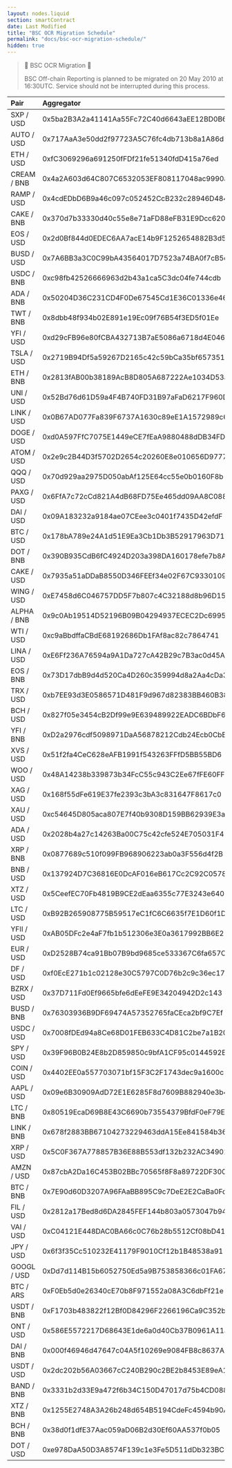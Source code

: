 ```yaml
---
layout: nodes.liquid
section: smartContract
date: Last Modified
title: "BSC OCR Migration Schedule"
permalink: "docs/bsc-ocr-migration-schedule/"
hidden: true
---
```

> 🚧 BSC OCR Migration 🚧 
>
> BSC Off-chain Reporting is planned to be migrated on 20 May 2010 at 16:30UTC. Service should not be interrupted during this process.

|Pair|Aggregator|
|:---|:---|
|SXP / USD|0x5ba2B3A2a41141Aa55Fc72C40d6643aEE12BD0B6|
|AUTO / USD|0x717AaA3e50dd2f97723A5C76fc4db713b8a1A86d|
|ETH / USD|0xfC3069296a691250fFDf21fe51340fdD415a76ed|
|CREAM / BNB|0x4a2A603d64C807C6532053EF808117048ac9990a|
|RAMP / USD|0x4cdEDbD6B9a46c097c052452CcB232c28946D484|
|CAKE / BNB|0x370d7b33330d40c55e8e71aFD88eFB31E9Dcc620|
|EOS / USD|0x2d0Bf844d0EDEC6AA7acE14b9F1252654882B3d5|
|BUSD / USD|0x7A6BB3a3C0C99bA43564017D7523a74BA0f7cB5d|
|USDC / BNB|0xc98fb42526666963d2b43a1ca5C3dc04fe744cdb|
|ADA / BNB|0x50204D36C231CD4F0De67545Cd1E36C01336e46b|
|TWT / BNB|0x8dbb48f934b02E891e19Ec09f76B54f3ED5f01Ee|
|YFI / USD|0xd29cFB96e80fCBA432713B7aE5086a6718d4E046|
|TSLA / USD|0x2719B94Df5a59267D2165c42c59bCa35bf657351|
|ETH / BNB|0x2813fAB00b38189AcB8D805A687222Ae1034D53a|
|UNI / USD|0x52Bd76d61D59a4F4B740FD31B97aFaD6217F960D|
|LINK / USD|0x0B67AD077Fa839F6737A1630c89eE1A1572989c6|
|DOGE / USD|0xd0A597FfC7075E1449eCE7fEaA9880488dDB34FD|
|ATOM / USD|0x2e9c2B44D3f5702D2654c20260E8e010656D9777|
|QQQ / USD|0x70d929aa2975D050abAf125E64cc55e0b0160F8b|
|PAXG / USD|0x6FfA7c72cCd821A4dB68FD75Ee465dd09AA8C088|
|DAI / USD|0x09A183232a9184ae07CEee3c0401f7435D42efdF|
|BTC / USD|0x178bA789e24A1d51E9Ea3Cb1Db3B52917963D71D|
|DOT / BNB|0x390B935CdB6fC4924D203a398DA160178efe7b8A|
|CAKE / USD|0x7935a51aDDaB8550D346FEEf34e02F67C9330109|
|WING / USD|0xE7458d6C046757DD5F7b807c4C32188d8b96D155|
|ALPHA / BNB|0x9c0Ab19514D52196B09B04294937ECEC2Dc69950|
|WTI / USD|0xc9aBbdffaCBdE68192686Db1FAf8ac82c7864741|
|LINA / USD|0xE6Ff236A76594a9A1Da727cA42B29c7B3ac0d45A|
|EOS / BNB|0x73D17dbB9d4d520Ca4D260c359994d8a2Aa4cDa3|
|TRX / USD|0xb7EE93d3E0586571D481F9d967d82383BB460B38|
|BCH / USD|0x827f05e3454cB2Df99e9E639489922EADC6BDbF6|
|YFI / BNB|0xD2a2976cdf5098971DaA56878212Cdb24Ecb0CbB|
|XVS / USD|0x51f2fa4CeC628eAFB1991f543263FFfD5BB55BD6|
|WOO / USD|0x48A14238b339873b34FcC55c943C2Ee67fFE60FF|
|XAG / USD|0x168f55dFe619E37fe2393c3bA3c831647F8617c0|
|XAU / USD|0xc54645D805aca807E7f40b9308D159BB62939E3a|
|ADA / USD|0x2028b4a27c14263Ba00C75c42cfe524E705031F4|
|XRP / BNB|0x0877689c510f099FB968906223ab0a3F556d4f2B|
|BNB / USD|0x137924D7C36816E0DcAF016eB617Cc2C92C05782|
|XTZ / USD|0x5CeefEC70Fb4819B9CE2dEaa6355c77E3243e640|
|LTC / USD|0xB92B265908775B59517eC1fC6C6635f7E1D60f1D|
|YFII / USD|0xAB05DFc2e4aF7fb1b512306e3E0a3617992BB6E2|
|EUR / USD|0xD2528B74ca91Bb07B9bd9685ce533367C6fa657C|
|DF / USD|0xf0EcE271b1c02128e30C5797C0D76b2c9c36ec17|
|BZRX / USD|0x37D711Fd0Ef9665bfe6dEeFE9E34204942D2c143|
|BUSD / BNB|0x76303936B9DF69474A57352765faCEca2bf9C7Ef|
|USDC / USD|0x7008fDEd94a8Ce68D01FEB633C4D81C2be7a1B20|
|SPY / USD|0x39F96B0B24E8b2D859850c9bfA1CF95c0144592E|
|COIN / USD|0x4402EE0a557703071bf15F3C2F1743dec9a1600c|
|AAPL / USD|0x09e6B30909AdD72E1E6285F8d7609B882940e3b4|
|LTC / BNB|0x80519EcaD69B8E43C6690b73554379BfdF0eF79E|
|LINK / BNB|0x678f2883BB67104273229463ddA15Ee841584b36|
|XRP / USD|0x5C0F367A778857B36E88B553df132b232AC34901|
|AMZN / USD|0x87cbA2Da16C453B02BBc70565f8F8a89722DF300|
|BTC / BNB|0x7E90d60D3207A96FAaBB895C9c7DeE2E2CaBa0Fd|
|FIL / USD|0x2812a17Bed8d6DA2845FEF144b803a0573047b94|
|VAI / USD|0xC04121E448DAC0BA66c0C76b28b5512Cf08bD41A|
|JPY / USD|0x6f3f35Cc510232E41179F9010Cf12b1B48538a91|
|GOOGL / USD|0xDd7d114B15b6052750Ed5a9B753858366c01FA67|
|BTC / ARS|0xF0Eb5d0e26340cE70b8F971552a08A3C6dbFf21e|
|USDT / BNB|0xF1703b483822f12Bf0D84296F2266196Ca9C352b|
|ONT / USD|0x586E5572217D68643E1de6a0d40Cb37B0961A11a|
|DAI / BNB|0x000f46946d47647c04A5f10269e9084FB8c8637A|
|USDT / USD|0x2dc202b56A03667cC240B290c2BE2b8453E89eA1|
|BAND / BNB|0x3331b2d33E9a472f6b34C150D47017d75b4CD088|
|XTZ / BNB|0x1255E2748A3A26b248d654B5194CdeFc4594b90A|
|BCH / BNB|0x38d0f1dfE37Aac059aD06B2d30Ef60AA537f0b05|
|DOT / USD|0xe978DaA50D3A8574F139c1e3Fe5D511dDb323BC5|
